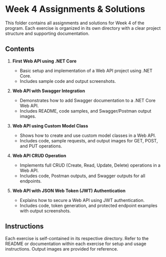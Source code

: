# Week 4 Assignments & Solutions

This folder contains all assignments and solutions for Week 4 of the program. Each exercise is organized in its own directory with a clear project structure and supporting documentation.

## Contents

1. **First Web API using .NET Core**
   - Basic setup and implementation of a Web API project using .NET Core.
   - Includes sample code and output screenshots.

2. **Web API with Swagger Integration**
   - Demonstrates how to add Swagger documentation to a .NET Core Web API.
   - Includes README, code samples, and Swagger/Postman output images.

3. **Web API using Custom Model Class**
   - Shows how to create and use custom model classes in a Web API.
   - Includes code, sample requests, and output images for GET, POST, and PUT operations.

4. **Web API CRUD Operation**
   - Implements full CRUD (Create, Read, Update, Delete) operations in a Web API.
   - Includes code, Postman outputs, and Swagger outputs for all endpoints.

5. **Web API with JSON Web Token (JWT) Authentication**
   - Explains how to secure a Web API using JWT authentication.
   - Includes code, token generation, and protected endpoint examples with output screenshots.

## Instructions

Each exercise is self-contained in its respective directory. Refer to the README or documentation within each exercise for setup and usage instructions. Output images are provided for reference.
